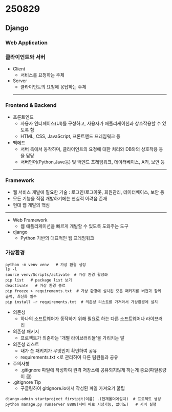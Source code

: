# 250829
## Django
### Web Application 

### 클라이언트와 서버
- Client
  - 서비스를 요청하는 주체
- Server
  - 클라이언트의 요청에 응답하는 주체
  ---
### Frontend & Backend
- 프론트엔드
  - 사용자 인터페이스(UI)를 구성하고, 사용자가 애플리케이션과 상호작용할 수 있도록 함
  - HTML, CSS, JavaScript, 프론트엔드 프레임워크 등
- 백에드
  - 서버 측에서 동작하며, 클라이언트의 요청에 대한 처리와 DB와의 상호작용 등을 담당
  - 서버언어(Python,Jave등) 및 백엔드 프레임워크, 데이터베이스, API, 보안 등
  ----
### Framework
- 웹 서비스 개발에 필요한 기술 : 로그인/로그아웃, 회원관리, 데이터베이스, 보안 등
- 모든 기능을 직접 개발하기에는 현실적 어려움 존재
- 현대 웹 개발의 핵심
--- 
- Web Framework
  - 웹 애플리케이션을 빠르게 개발할 수 있도록 도와주는 도구
- django
  - Python 기반의 대표적인 웹 프레임워크
### 가상환경
```
python -m venv venv   # 가상 환경 생성
ls -l
source venv/Scripts/activate  # 가상 환경 활성화
pip list   # package list 보기
deactivate   # 가상 환경 종료
pip freeze > requirements.txt  # 가상 환경에 설치된 모든 패키지를 버전과 함께 출력, 최신화 필수
pip install -r requirements.txt  # 의존성 리스트를 가져와서 가상환경에 설치
```
- 의존성
  - 하나의 소프트웨어가 동작하기 위해 필요로 하는 다른 소프트웨어나 라이브러리
- 의존성 패키지
  - 프로젝트가 의존하는 '개별 라이브러리들'을 가리키는 말
- 의존성 리스트
  - 내가 쓴 패키지가 무엇인지 확인하여 공유
  - requirements.txt <로 관리하여 다른 팀원들과 공유
- 주의사항
  - .gitignore 파일에 작성하여 원격 저장소에 공유되지않게 하는게 중요(파일용량이 큼)
- .gitignore Tip
  - 구글링하여 gitignore.io에서 작성된 파일 가져오기 꿀팁
```
django-admin startproject firstpjt(이름) .(현재폴더에설치)  # 프로젝트 생성
python manage.py runserver 8888(서버 따로 지정가능, 없어도)   # 서버 실행
```
